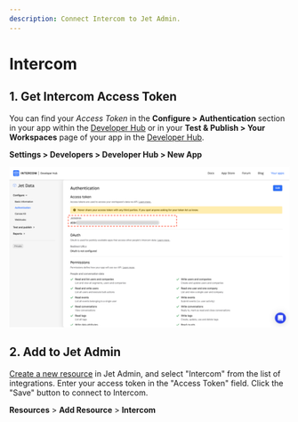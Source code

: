 ```yaml
---
description: Connect Intercom to Jet Admin.
---
```


# Intercom

## 1. Get Intercom Access Token

You can find your _Access Token_ in the **Configure &gt; Authentication** section in your app within the [Developer Hub](https://app.intercom.io/a/apps/_/developer-hub/app-packages) or in your **Test & Publish &gt; Your Workspaces** page of your app in the [Developer Hub](https://app.intercom.io/a/apps/_/developer-hub/app-packages).

**Settings &gt; Developers &gt; Developer Hub &gt; New App**

![](../../.gitbook/assets/group%20%283%29.png)

## 2. Add to Jet Admin

[Create a new resource](../adding-a-data-source.md) in Jet Admin, and select "Intercom" from the list of integrations. Enter your access token in the "Access Token" field. Click the "Save" button to connect to Intercom.

**Resources** &gt; **Add Resource** &gt; **Intercom**

